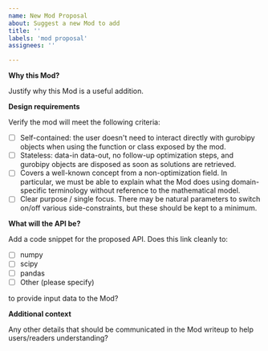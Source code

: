 ```yaml
---
name: New Mod Proposal
about: Suggest a new Mod to add
title: ''
labels: 'mod proposal'
assignees: ''

---
```


**Why this Mod?**

Justify why this Mod is a useful addition.

**Design requirements**

Verify the mod will meet the following criteria:

- [ ] Self-contained: the user doesn't need to interact directly with gurobipy
  objects when using the function or class exposed by the mod.
- [ ] Stateless: data-in data-out, no follow-up optimization steps, and gurobipy
  objects are disposed as soon as solutions are retrieved.
- [ ] Covers a well-known concept from a non-optimization field. In particular,
  we must be able to explain what the Mod does using domain-specific terminology
  without reference to the mathematical model.
- [ ] Clear purpose / single focus. There may be natural parameters to switch on/off
  various side-constraints, but these should be kept to a minimum.

**What will the API be?**

Add a code snippet for the proposed API. Does this link cleanly to:

- [ ] numpy
- [ ] scipy
- [ ] pandas
- [ ] Other (please specify)

to provide input data to the Mod?

**Additional context**

Any other details that should be communicated in the Mod writeup to help
users/readers understanding?
